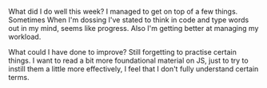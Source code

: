What did I do well this week?
I managed to get on top of a few things. Sometimes When I'm dossing I've stated to think in code and type words out in my mind, seems like progress. Also I'm getting better at managing my workload.

What could I have done to improve? Still forgetting to practise certain things. I want to read a bit more foundational material on JS, just to try to instill them a little more effectively, I feel that I don't fully understand certain terms. 
